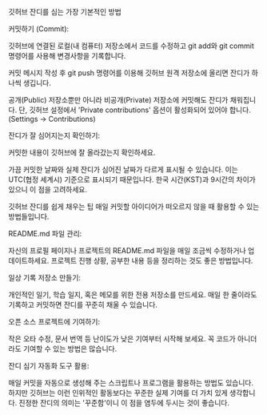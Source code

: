 깃허브 잔디를 심는 가장 기본적인 방법

커밋하기 (Commit):

깃허브에 연결된 로컬(내 컴퓨터) 저장소에서 코드를 수정하고 git add와 git commit 명령어를 사용해 변경사항을 기록합니다.

커밋 메시지 작성 후 git push 명령어를 이용해 깃허브 원격 저장소에 올리면 잔디가 하나씩 생깁니다.

공개(Public) 저장소뿐만 아니라 비공개(Private) 저장소에 커밋해도 잔디가 채워집니다. 단, 깃허브 설정에서 'Private contributions' 옵션이 활성화되어 있어야 합니다. (Settings -> Contributions)

잔디가 잘 심어지는지 확인하기:

커밋한 내용이 깃허브에 잘 올라갔는지 확인하세요.

가끔 커밋한 날짜와 실제 잔디가 심어진 날짜가 다르게 표시될 수 있습니다. 이는 UTC(협정 세계시) 기준으로 표시되기 때문입니다. 한국 시간(KST)과 9시간의 차이가 있으니 이 점을 고려하세요.

깃허브 잔디를 쉽게 채우는 팁
매일 커밋할 아이디어가 떠오르지 않을 때 활용할 수 있는 방법들입니다.

README.md 파일 관리:

자신의 프로필 페이지나 프로젝트의 README.md 파일을 매일 조금씩 수정하거나 업데이트하세요. 프로젝트 진행 상황, 공부한 내용 등을 정리하는 것도 좋은 방법입니다.

일상 기록 저장소 만들기:

개인적인 일기, 학습 일지, 혹은 메모를 위한 전용 저장소를 만드세요. 매일 한 줄이라도 기록하고 커밋하면 잔디를 꾸준히 채울 수 있습니다.

오픈 소스 프로젝트에 기여하기:

작은 오타 수정, 문서 번역 등 난이도가 낮은 기여부터 시작해 보세요. 꼭 코드가 아니더라도 기여할 수 있는 방법은 많습니다.

잔디 심기 자동화 도구 활용:

매일 커밋을 자동으로 생성해 주는 스크립트나 프로그램을 활용하는 방법도 있습니다. 하지만 깃허브는 이런 인위적인 활동보다는 꾸준한 실제 기여를 더 가치 있게 생각합니다. 진정한 잔디의 의미는 '꾸준함'이니 이 점을 염두에 두시는 것이 좋습니다.
